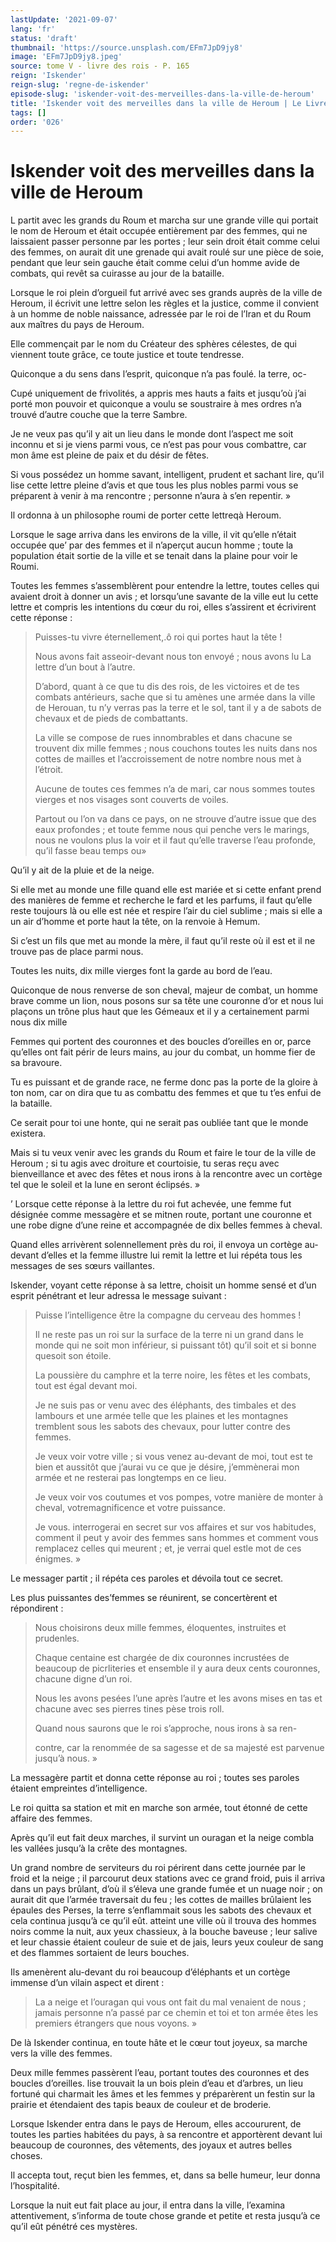 ```yaml
---
lastUpdate: '2021-09-07'
lang: 'fr'
status: 'draft'
thumbnail: 'https://source.unsplash.com/EFm7JpD9jy8'
image: 'EFm7JpD9jy8.jpeg'
source: tome V - livre des rois - P. 165
reign: 'Iskender'
reign-slug: 'regne-de-iskender'
episode-slug: 'iskender-voit-des-merveilles-dans-la-ville-de-heroum'
title: 'Iskender voit des merveilles dans la ville de Heroum | Le Livre des Rois | Shâhnâmeh'
tags: []
order: '026'
---
```


<!-- LTeX: language=fr -->

# Iskender voit des merveilles dans la ville de Heroum

L partit avec les grands du Roum et marcha sur une grande ville qui portait le nom de Heroum et était occupée entièrement par des femmes, qui ne laissaient passer personne par les portes ; leur sein droit était comme celui des femmes, on aurait dit une grenade qui avait roulé sur une pièce de soie, pendant que leur sein gauche était comme celui d’un homme avide de combats, qui revêt sa cuirasse au jour de la bataille.

Lorsque le roi plein d’orgueil fut arrivé avec ses grands auprès de la ville de Heroum, il écrivit une lettre selon les règles et la justice, comme il convient à un homme de noble naissance, adressée par le roi de l’Iran et du Roum aux maîtres du pays de Heroum.

Elle commençait par le nom du Créateur des sphères célestes, de qui viennent toute grâce, ce toute justice et toute tendresse.

Quiconque a du sens dans l’esprit, quiconque n’a pas foulé. la terre, oc-

Cupé uniquement de frivolités, a appris mes hauts a faits et jusqu’où j’ai porté mon pouvoir et quiconque a voulu se soustraire à mes ordres n’a trouvé d’autre couche que la terre Sambre.

Je ne veux pas qu’il y ait un lieu dans le monde dont l’aspect me soit inconnu et si je viens parmi vous, ce n’est pas pour vous combattre, car mon âme est pleine de paix et du désir de fêtes.

Si vous possédez un homme savant, intelligent, prudent et sachant lire, qu’il lise cette lettre pleine d’avis et que tous les plus nobles parmi vous se préparent à venir à ma rencontre ; personne n’aura à s’en repentir. »

Il ordonna à un philosophe roumi de porter cette lettreqà Heroum.

Lorsque le sage arriva dans les environs de la ville, il vit qu’elle n’était occupée que’
par des femmes et il n’aperçut aucun homme ; toute la population était sortie de la ville et se tenait dans la plaine pour voir le Roumi.

Toutes les femmes s’assemblèrent pour entendre la lettre, toutes celles qui avaient droit à donner un avis ; et lorsqu’une savante de la ville eut lu cette lettre et compris les intentions du cœur du roi, elles s’assirent et écrivirent cette réponse :

> Puisses-tu vivre éternellement,.ô roi qui portes haut la tête !
>
> Nous avons fait asseoir-devant nous ton envoyé ; nous avons lu La lettre d’un bout à l’autre.
>
> D’abord, quant à ce que tu dis des rois, de les victoires et de tes combats antérieurs, sache que si tu amènes une armée dans la ville de Herouan, tu n’y verras pas la terre et le sol, tant il y a de sabots de chevaux et de pieds de combattants.
>
> La ville se compose de rues innombrables et dans chacune se trouvent dix mille femmes ; nous couchons toutes les nuits dans nos cottes de mailles et l’accroissement de notre nombre nous met à l’étroit.
>
> Aucune de toutes ces femmes n’a de mari, car nous sommes toutes vierges et nos visages sont couverts de voiles.
>
> Partout ou l’on va dans ce pays, on ne strouve d’autre issue que des eaux profondes ; et toute femme nous qui penche vers le marings, nous ne voulons plus la voir et il faut qu’elle traverse l’eau profonde, qu’il fasse beau temps ou»

Qu’il y ait de la pluie et de la neige.

Si elle met au monde une fille quand elle est mariée et si cette enfant prend des manières de femme et recherche le fard et les parfums, il faut qu’elle reste toujours là ou elle est née et respire l’air du ciel sublime ; mais si elle a un air d’homme et porte haut la tête, on la renvoie à Hemum.

Si c’est un fils que met au monde la mère, il faut qu’il reste où il est et il ne trouve pas de place parmi nous.

Toutes les nuits, dix mille vierges font la garde au bord de l’eau.

Quiconque de nous renverse de son cheval, majeur de combat, un homme brave comme un lion, nous posons sur sa tête une couronne d’or et nous lui plaçons un trône plus haut que les Gémeaux et il y a certainement parmi nous dix mille

Femmes qui portent des couronnes et des boucles d’oreilles en or, parce qu’elles ont fait périr de leurs mains, au jour du combat, un homme fier de sa bravoure.

Tu es puissant et de grande race, ne ferme donc pas la porte de la gloire à ton nom, car on dira que tu as combattu des femmes et que tu t’es enfui de la bataille.

Ce serait pour toi une honte, qui ne serait pas oubliée tant que le monde existera.

Mais si tu veux venir avec les grands du Roum et faire le tour de la ville de Heroum ; si tu agis avec droiture et courtoisie, tu seras reçu avec bienveillance et avec des fêtes et nous irons à la rencontre avec un cortège tel que le soleil et la lune en seront éclipsés. »

’
Lorsque cette réponse à la lettre du roi fut achevée, une femme fut désignée comme messagère et se mitnen route, portant une couronne et une robe digne d’une reine et accompagnée de dix belles femmes à cheval.

Quand elles arrivèrent solennellement près du roi, il envoya un cortège au-devant d’elles et la femme illustre lui remit la lettre et lui répéta tous les messages de ses sœurs vaillantes.

Iskender, voyant cette réponse à sa lettre, choisit un homme sensé et d’un esprit pénétrant et leur adressa le message suivant :

> Puisse l’intelligence être la compagne du cerveau des hommes !
>
> Il ne reste pas un roi sur la surface de la terre ni un grand dans le monde qui ne soit mon inférieur, si puissant tôt) qu’il soit et si bonne quesoit son étoile.
>
> La poussière du camphre et la terre noire, les fêtes et les combats, tout est égal devant moi.
>
> Je ne suis pas or venu avec des éléphants, des timbales et des lambours et une armée telle que les plaines et les montagnes tremblent sous les sabots des chevaux, pour lutter contre des femmes.
>
> Je veux voir votre ville ; si vous venez au-devant de moi, tout est te bien et aussitôt que j’aurai vu ce que je désire, j’emmènerai mon armée et ne resterai pas longtemps en ce lieu.
>
> Je veux voir vos coutumes et vos pompes, votre manière de monter à cheval, votremagnificence et votre puissance.
>
> Je vous. interrogerai en secret sur vos affaires et sur vos habitudes, comment il peut y avoir des femmes sans hommes et comment vous remplacez celles qui meurent ; et, je verrai quel estle mot de ces énigmes. »

Le messager partit ; il répéta ces paroles et dévoila tout ce secret.

Les plus puissantes des’femmes se réunirent, se concertèrent et répondirent :

> Nous choisirons deux mille femmes, éloquentes, instruites et prudenles.
>
> Chaque centaine est chargée de dix couronnes incrustées de beaucoup de picrliteries et ensemble il y aura deux cents couronnes, chacune digne d’un roi.
>
> Nous les avons pesées l’une après l’autre et les avons mises en tas et chacune avec ses pierres tines pèse trois roll.
>
> Quand nous saurons que le roi s’approche, nous irons à sa ren-
>
> contre, car la renommée de sa sagesse et de sa majesté est parvenue jusqu’à nous. »

La messagère partit et donna cette réponse au roi ; toutes ses paroles étaient empreintes d’intelligence.

Le roi quitta sa station et mit en marche son armée, tout étonné de cette affaire des femmes.

Après qu’il eut fait deux marches, il survint un ouragan et la neige combla les vallées jusqu’à la crête des montagnes.

Un grand nombre de serviteurs du roi périrent dans cette journée par le froid et la neige ; il parcourut deux stations avec ce grand froid, puis il arriva dans un pays brûlant, d’où il s’éleva une grande fumée et un nuage noir ; on aurait dit que l’armée traversait du feu ; les cottes de mailles brûlaient les épaules des Perses, la terre s’enflammait sous les sabots des chevaux et cela continua jusqu’à ce qu’il eût. atteint une ville où il trouva des hommes noirs comme la nuit, aux yeux chassieux, à la bouche baveuse ; leur salive et leur chassie étaient couleur de suie et de jais, leurs yeux couleur de sang et des flammes sortaient de leurs bouches.

Ils amenèrent alu-devant du roi beaucoup d’éléphants et un cortège immense d’un vilain aspect et dirent :

> La a neige et l’ouragan qui vous ont fait du mal venaient de nous ; jamais personne n’a passé par ce chemin et toi et ton armée êtes les premiers étrangers que nous voyons. »

De là Iskender continua, en toute hâte et le cœur tout joyeux, sa marche vers la ville des femmes.

Deux mille femmes passèrent l’eau, portant toutes des couronnes et des boucles d’oreilles. lise trouvait la un bois plein d’eau et d’arbres, un lieu fortuné qui charmait les âmes et les femmes y préparèrent un festin sur la prairie et étendaient des tapis beaux de couleur et de broderie.

Lorsque Iskender entra dans le pays de Heroum, elles accoururent, de toutes les parties habitées du pays, à sa rencontre et apportèrent devant lui beaucoup de couronnes, des vêtements, des joyaux et autres belles choses.

Il accepta tout, reçut bien les femmes, et, dans sa belle humeur, leur donna l’hospitalité.

Lorsque la nuit eut fait place au jour, il entra dans la ville, l’examina attentivement, s’informa de toute chose grande et petite et resta jusqu’à ce qu’il eût pénétré ces mystères.
